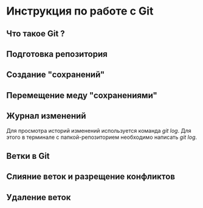 # Инструкция по работе с Git

## Что такое Git ?

## Подготовка репозитория


## Создание "сохранений"

## Перемещение меду "сохранениями"

## Журнал изменений 
Для просмотра историй изменений используется команда *git log*. Для этого в терминале с папкой-репозиторием необходимо написать *git log*.

## Ветки в Git 

## Слияние веток и разрещение конфликтов

## Удаление веток